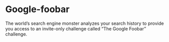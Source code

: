 # Google-foobar
The world’s search engine monster analyzes your search history to provide you access to an invite-only challenge called “The Google Foobar” challenge.
